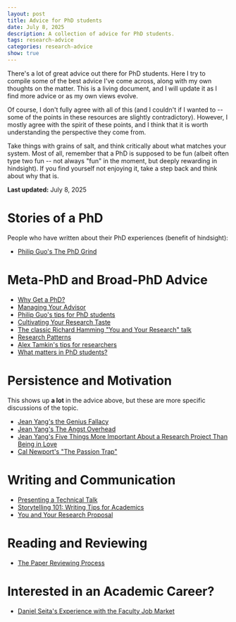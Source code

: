 ```yaml
---
layout: post
title: Advice for PhD students
date: July 8, 2025
description: A collection of advice for PhD students.
tags: research-advice
categories: research-advice
show: true
---
```


There's a lot of great advice out there for PhD students. Here I try to compile
some of the best advice I've come across, along with my own thoughts on the
matter. This is a living document, and I will update it as I find more advice or
as my own views evolve.

Of course, I don't fully agree with all of this (and I couldn't if I wanted to
-- some of the points in these resources are slightly contradictory). However, I
mostly agree with the spirit of these points, and I think that it is worth
understanding the perspective they come from.

Take things with grains of salt, and think critically about what matches your
system. Most of all, remember that a PhD is supposed to be fun (albeit often
type two fun -- not always "fun" in the moment, but deeply rewarding in
hindsight). If you find yourself not enjoying it, take a step back and think
about why that is.

**Last updated:** July 8, 2025

# Stories of a PhD

People who have written about their PhD experiences (benefit of hindsight):

- [Philip Guo's The PhD Grind]({{site.baseurl}}/assets/pdf/philipguo-phd-grind.pdf)

# Meta-PhD and Broad-PhD Advice

- [Why Get a PhD?](https://greatresearch.org/2013/08/23/why-get-a-ph-d/)
- [Managing Your Advisor](https://greatresearch.org/2013/08/14/managing-your-advisor/)
- [Philip Guo's tips for PhD students]({{site.baseurl}}/blog/2025/philip-guo-phd-tips/)
- [Cultivating Your Research Taste](https://greatresearch.org/2013/09/13/cultivating-your-research-taste/)
- [The classic Richard Hamming "You and Your Research" talk](https://www.cs.virginia.edu/~robins/YouAndYourResearch.html)
- [Research Patterns](https://greatresearch.org/2013/09/20/research-patterns/)
- [Alex Tamkin's tips for researchers](https://www.alextamkin.com/essays/tips-for-new-researchers)
- [What matters in PhD students?](https://www.quora.com/For-a-beginning-PhD-student-what-is-the-best-predictor-of-whether-or-not-that-student-will-continue-in-academia-beyond-the-PhD/answer/Ben-Y-Zhao?srid=uFKg&share=1)

# Persistence and Motivation

This shows up **a lot** in the advice above, but these are more specific discussions of the topic.

- [Jean Yang's the Genius Fallacy](https://www.jeanyang.com/posts/genius-fallacy/)
- [Jean Yang's The Angst Overhead](https://jxyzabc.blogspot.com/2016/03/the-angst-overhead.html)
- [Jean Yang's Five Things More Important About a Research Project Than Being in Love](https://jxyzabc.blogspot.com/2016/09/five-things-more-important-about.html)
- [Cal Newport's "The Passion Trap"](https://calnewport.com/the-passion-trap-how-the-search-for-your-lifes-work-is-making-your-working-life-miserable/)

# Writing and Communication

- [Presenting a Technical Talk](https://greatresearch.org/2013/10/04/presenting-a-technical-talk/)
- [Storytelling 101: Writing Tips for Academics](https://greatresearch.org/2013/10/11/storytelling-101-writing-tips-for-academics/)
- [You and Your Research Proposal](https://greatresearch.org/2013/09/06/you-and-your-research-proposal/)

# Reading and Reviewing

- [The Paper Reviewing Process](https://greatresearch.org/2013/10/18/the-paper-reviewing-process/)

# Interested in an Academic Career?

- [Daniel Seita's Experience with the Faculty Job Market](https://danieltakeshi.github.io/2023/06/15/faculty-application)
